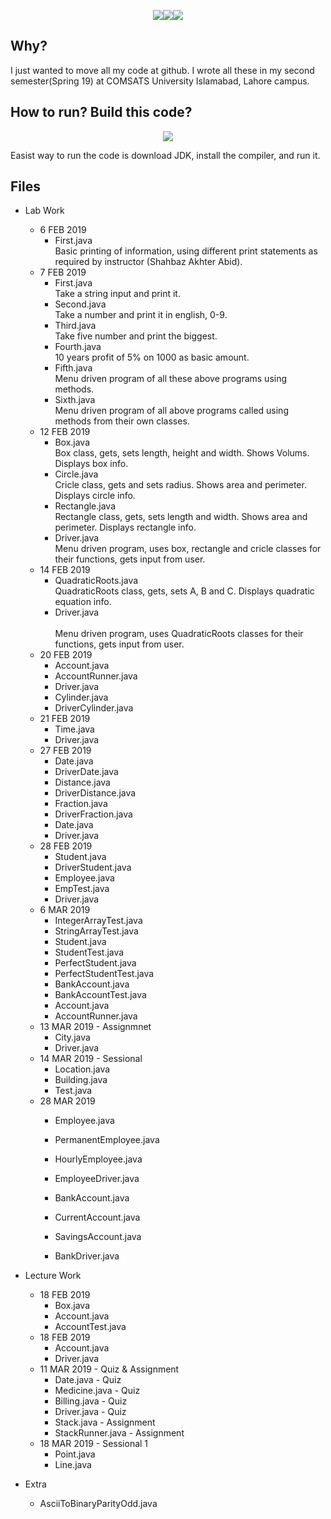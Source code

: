 <p align="center"><img src='https://img.shields.io/badge/Developer-Arose%20Niazi-blue.svg?style=popout-square&logo=Java' ><img src='https://img.shields.io/badge/Programmed%20in-Java%208-blue.svg?style=popout-square&logo=Java' ><img src='https://img.shields.io/badge/Programmed%20in-Java-blue.svg?style=popout-square&logo=Java' ></p>

## Why?
I just wanted to move all my code at github. I wrote all these in my second semester(Spring 19) at COMSATS University Islamabad, Lahore campus.

## How to run? Build this code?
<p align="center"><a url='https://www.oracle.com/technetwork/java/javase/downloads/jdk8-downloads-2133151.html'><img src='https://img.shields.io/badge/Java%20Development%20Kit-8%20Onwards-orange.svg?style=popout-square&logo=codio' /></a></p>
Easist way to run the code is download JDK, install the compiler, and run it. 

## Files
- Lab Work
	- 6 FEB 2019
		- First.java <br>
			Basic printing of information, using different print statements as required by instructor (Shahbaz Akhter Abid).
	- 7 FEB 2019
		- First.java <br>
			Take a string input and print it.
		- Second.java <br>
			Take a number and print it in english, 0-9.
		- Third.java <br>
			Take five number and print the biggest.
		- Fourth.java <br>
			10 years profit of 5% on 1000 as basic amount.
		- Fifth.java <br>
			Menu driven program of all these above programs using methods.
		- Sixth.java <br>
			Menu driven program of all above programs called using methods from their own classes.
	- 12 FEB 2019
		- Box.java <br>
			Box class, gets, sets length, height and width. Shows Volums. Displays box info.
		- Circle.java <br>
			Cricle class, gets and sets radius. Shows area and perimeter. Displays circle info.
		- Rectangle.java <br>
			Rectangle class, gets, sets length and width. Shows area and perimeter. Displays rectangle  info.
		- Driver.java <br>
			Menu driven program, uses box, rectangle and cricle classes for their functions, gets input from user.
	- 14 FEB 2019
		- QuadraticRoots.java <br>
			QuadraticRoots class, gets, sets A, B and C. Displays quadratic equation info.
		- Driver.java <br>	
			Menu driven program, uses QuadraticRoots classes for their functions, gets input from user. 
	- 20 FEB 2019
		- Account.java 
		- AccountRunner.java
		- Driver.java	
		- Cylinder.java
		- DriverCylinder.java
	- 21 FEB 2019
		- Time.java 
		- Driver.java	
	- 27 FEB 2019
		- Date.java 
		- DriverDate.java
		- Distance.java 
		- DriverDistance.java		
		- Fraction.java 
		- DriverFraction.java	
		- Date.java
		- Driver.java
	- 28 FEB 2019
		- Student.java 
		- DriverStudent.java
		- Employee.java 
		- EmpTest.java
		- Driver.java
	- 6 MAR 2019
		- IntegerArrayTest.java 
		- StringArrayTest.java
		- Student.java
		- StudentTest.java
		- PerfectStudent.java
		- PerfectStudentTest.java
		- BankAccount.java 
		- BankAccountTest.java	
		- Account.java 
		- AccountRunner.java
	- 13 MAR 2019 - Assignmnet
		- City.java
		- Driver.java
	- 14 MAR 2019 - Sessional
		- Location.java
		- Building.java
		- Test.java
	- 28 MAR 2019
		- Employee.java
		- PermanentEmployee.java
		- HourlyEmployee.java
		- EmployeeDriver.java
		
		- BankAccount.java
		- CurrentAccount.java
		- SavingsAccount.java
		- BankDriver.java
		
- Lecture Work
	- 18 FEB 2019
		- Box.java
		- Account.java
		- AccountTest.java
	- 18 FEB 2019
		- Account.java <br>
		- Driver.java <br>	
	- 11 MAR 2019 - Quiz & Assignment
		- Date.java - Quiz
		- Medicine.java - Quiz
		- Billing.java - Quiz
		- Driver.java - Quiz
		- Stack.java - Assignment
		- StackRunner.java - Assignment
	- 18 MAR 2019 - Sessional 1
		- Point.java
		- Line.java
- Extra
	- AsciiToBinaryParityOdd.java